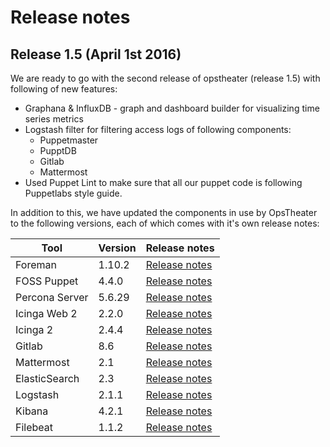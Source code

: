 # Release notes

## Release 1.5 (April 1st 2016)

We are ready to go with the second release of opstheater (release 1.5) with following of new features:
* Graphana & InfluxDB - graph and dashboard builder for visualizing time series metrics
* Logstash filter for filtering access logs of following components:
  * Puppetmaster
  * PupptDB
  * Gitlab
  * Mattermost
* Used Puppet Lint to make sure that all our puppet code is following Puppetlabs style guide.

  
  
In addition to this, we have updated the components in use by OpsTheater to the following versions, each of which comes with it's own release notes:

| Tool | Version | Release notes |
|--- | --- | --- | 
| Foreman | 1.10.2 | [Release notes](http://theforeman.org/manuals/1.10/index.html#Releasenotesfor1.10.2) |
| FOSS Puppet | 4.4.0 | [Release notes](https://docs.puppetlabs.com/puppet/4.4/reference/release_notes.html) |
| Percona Server | 5.6.29 | [Release notes](https://www.percona.com/doc/percona-server/5.6/release-notes/Percona-Server-5.6.29-76.2.html) |
| Icinga Web 2 | 2.2.0 | [Release notes](https://github.com/Icinga/icingaweb2/blob/master/ChangeLog) |
| Icinga 2 | 2.4.4 | [Release notes](https://www.icinga.org/2016/03/16/icinga-2-v2-4-4-bugfix-release/) |
| Gitlab | 8.6 | [Release notes](https://gitlab.com/gitlab-org/gitlab-ce/blob/master/CHANGELOG) |
| Mattermost | 2.1 | [Release notes](https://github.com/mattermost/platform/releases/tag/v2.1.0) |
| ElasticSearch | 2.3 | [Release notes](https://www.elastic.co/guide/en/elasticsearch/reference/2.3/release-notes-2.3.0.html) |
| Logstash | 2.1.1 | [Release notes](https://github.com/elastic/logstash/blob/2.1/CHANGELOG.md) |
| Kibana | 4.2.1 | [Release notes](https://www.elastic.co/guide/en/kibana/4.2/releasenotes.html) |
| Filebeat | 1.1.2 | [Release notes](https://www.elastic.co/guide/en/beats/libbeat/current/release-notes-1.1.2.html) |